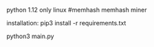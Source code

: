 python 1.12
only linux
#memhash
memhash miner

installation:
pip3 install -r requirements.txt

python3 main.py

